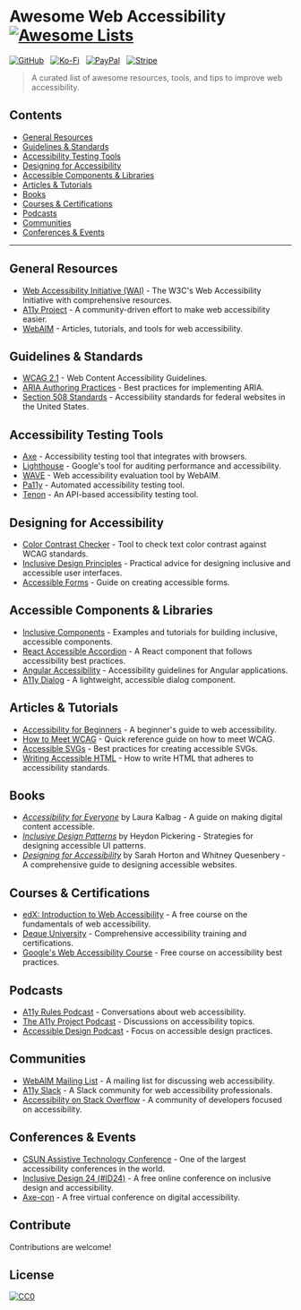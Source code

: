 # Awesome Web Accessibility [![Awesome Lists](https://srv-cdn.himpfen.io/badges/awesome-lists/awesomelists-flat.svg)](https://github.com/brandonhimpfen/awesome)

[![GitHub](https://srv-cdn.himpfen.io/badges/github/github-flat.svg)](https://github.com/sponsors/brandonhimpfen/) &nbsp; [![Ko-Fi](https://srv-cdn.himpfen.io/badges/kofi/kofi-flat.svg)](https://ko-fi.com/brandonhimpfen) &nbsp; [![PayPal](https://srv-cdn.himpfen.io/badges/paypal/paypal-flat.svg)](https://paypal.me/brandonhimpfen) &nbsp; [![Stripe](https://srv-cdn.himpfen.io/badges/stripe/stripe-flat.svg)](https://tinyurl.com/e8ymxdw3)

> A curated list of awesome resources, tools, and tips to improve web accessibility.

## Contents

- [General Resources](#general-resources)
- [Guidelines & Standards](#guidelines--standards)
- [Accessibility Testing Tools](#accessibility-testing-tools)
- [Designing for Accessibility](#designing-for-accessibility)
- [Accessible Components & Libraries](#accessible-components--libraries)
- [Articles & Tutorials](#articles--tutorials)
- [Books](#books)
- [Courses & Certifications](#courses--certifications)
- [Podcasts](#podcasts)
- [Communities](#communities)
- [Conferences & Events](#conferences--events)

---

## General Resources

- [Web Accessibility Initiative (WAI)](https://www.w3.org/WAI/) - The W3C's Web Accessibility Initiative with comprehensive resources.
- [A11y Project](https://www.a11yproject.com/) - A community-driven effort to make web accessibility easier.
- [WebAIM](https://webaim.org/) - Articles, tutorials, and tools for web accessibility.

## Guidelines & Standards

- [WCAG 2.1](https://www.w3.org/TR/WCAG21/) - Web Content Accessibility Guidelines.
- [ARIA Authoring Practices](https://www.w3.org/TR/wai-aria-practices/) - Best practices for implementing ARIA.
- [Section 508 Standards](https://www.section508.gov/create/standards) - Accessibility standards for federal websites in the United States.

## Accessibility Testing Tools

- [Axe](https://www.deque.com/axe/) - Accessibility testing tool that integrates with browsers.
- [Lighthouse](https://developers.google.com/web/tools/lighthouse) - Google's tool for auditing performance and accessibility.
- [WAVE](https://wave.webaim.org/) - Web accessibility evaluation tool by WebAIM.
- [Pa11y](https://pa11y.org/) - Automated accessibility testing tool.
- [Tenon](https://tenon.io/) - An API-based accessibility testing tool.

## Designing for Accessibility

- [Color Contrast Checker](https://webaim.org/resources/contrastchecker/) - Tool to check text color contrast against WCAG standards.
- [Inclusive Design Principles](https://www.inclusivedesigntoolkit.com/) - Practical advice for designing inclusive and accessible user interfaces.
- [Accessible Forms](https://www.smashingmagazine.com/2017/11/guide-accessible-forms/) - Guide on creating accessible forms.

## Accessible Components & Libraries

- [Inclusive Components](https://inclusive-components.design/) - Examples and tutorials for building inclusive, accessible components.
- [React Accessible Accordion](https://github.com/springload/react-accessible-accordion) - A React component that follows accessibility best practices.
- [Angular Accessibility](https://angular.io/guide/accessibility) - Accessibility guidelines for Angular applications.
- [A11y Dialog](https://a11y-dialog.netlify.app/) - A lightweight, accessible dialog component.

## Articles & Tutorials

- [Accessibility for Beginners](https://www.freecodecamp.org/news/accessibility-for-beginners/) - A beginner's guide to web accessibility.
- [How to Meet WCAG](https://www.w3.org/WAI/WCAG21/quickref/) - Quick reference guide on how to meet WCAG.
- [Accessible SVGs](https://css-tricks.com/accessible-svgs/) - Best practices for creating accessible SVGs.
- [Writing Accessible HTML](https://web.dev/accessible/) - How to write HTML that adheres to accessibility standards.

## Books

- *[Accessibility for Everyone](https://abookapart.com/products/accessibility-for-everyone)* by Laura Kalbag - A guide on making digital content accessible.
- *[Inclusive Design Patterns](https://inclusive-components.design/book/)* by Heydon Pickering - Strategies for designing accessible UI patterns.
- *[Designing for Accessibility](https://shop.smashingmagazine.com/products/designing-for-accessibility)* by Sarah Horton and Whitney Quesenbery - A comprehensive guide to designing accessible websites.

## Courses & Certifications

- [edX: Introduction to Web Accessibility](https://www.edx.org/course/web-accessibility-introduction) - A free course on the fundamentals of web accessibility.
- [Deque University](https://dequeuniversity.com/) - Comprehensive accessibility training and certifications.
- [Google's Web Accessibility Course](https://web.dev/accessible/) - Free course on accessibility best practices.

## Podcasts

- [A11y Rules Podcast](https://a11yrules.com/) - Conversations about web accessibility.
- [The A11y Project Podcast](https://a11yproject.com/podcast/) - Discussions on accessibility topics.
- [Accessible Design Podcast](https://www.designmattersmedia.com/shows/accessibility) - Focus on accessible design practices.

## Communities

- [WebAIM Mailing List](https://webaim.org/discussion/) - A mailing list for discussing web accessibility.
- [A11y Slack](https://a11y.slack.com/) - A Slack community for web accessibility professionals.
- [Accessibility on Stack Overflow](https://stackoverflow.com/questions/tagged/accessibility) - A community of developers focused on accessibility.

## Conferences & Events

- [CSUN Assistive Technology Conference](https://www.csun.edu/cod/conference/sessions/) - One of the largest accessibility conferences in the world.
- [Inclusive Design 24 (#ID24)](https://inclusivedesign24.org/) - A free online conference on inclusive design and accessibility.
- [Axe-con](https://www.deque.com/axe-con/) - A free virtual conference on digital accessibility.

## Contribute

Contributions are welcome!

## License

[![CC0](https://mirrors.creativecommons.org/presskit/buttons/88x31/svg/by-sa.svg)](http://creativecommons.org/licenses/by-sa/4.0/)
